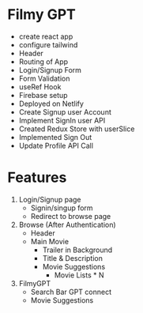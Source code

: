 # Filmy GPT
- create react app
- configure tailwind
- Header
- Routing of App
- Login/Signup Form
- Form Validation
- useRef Hook
- Firebase setup
- Deployed on Netlify
- Create Signup user Account
- Implement SignIn user API
- Created Redux Store with userSlice 
- Implemented Sign Out
- Update Profile API Call

# Features
1) Login/Signup page
   - Signin/singup form
   - Redirect to browse page
2) Browse (After Authentication)
   - Header
   - Main Movie
      - Trailer in Background
      - Title & Description
      - Movie Suggestions
         - Movie Lists * N
3) FilmyGPT
   - Search Bar GPT connect
   - Movie Suggestions
